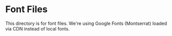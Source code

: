 # Font Files

This directory is for font files. We're using Google Fonts (Montserrat) loaded via CDN instead of local fonts.